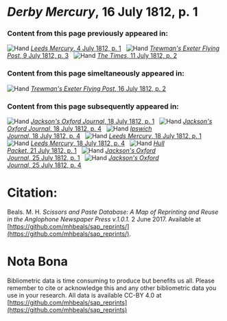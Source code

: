 # *Derby Mercury*, 16 July 1812, p. 1  
  
### Content from this page previously appeared in:  
![Hand](http://scissorsandpaste.net/wp-content/uploads/2017/06/smallhandpointer.png) [*Leeds Mercury*, 4 July 1812, p. 1](https://mhbeals.github.io/sap_html/Leeds-Mercury/Leeds-Mercury-4-July-1812-p-1)  
![Hand](http://scissorsandpaste.net/wp-content/uploads/2017/06/smallhandpointer.png) [*Trewman's Exeter Flying Post*, 9 July 1812, p. 3](https://mhbeals.github.io/sap_html/Trewman's-Exeter-Flying-Post/Trewman's-Exeter-Flying-Post-9-July-1812-p-3)  
![Hand](http://scissorsandpaste.net/wp-content/uploads/2017/06/smallhandpointer.png) [*The Times*, 11 July 1812, p. 2](https://mhbeals.github.io/sap_html/The-Times/The-Times-11-July-1812-p-2)  
  
### Content from this page simeltaneously appeared in:  
![Hand](http://scissorsandpaste.net/wp-content/uploads/2017/06/smallhandpointer.png) [*Trewman's Exeter Flying Post*, 16 July 1812, p. 2](https://mhbeals.github.io/sap_html/Trewman's-Exeter-Flying-Post/Trewman's-Exeter-Flying-Post-16-July-1812-p-2)  
  
### Content from this page subsequently appeared in:  
![Hand](http://scissorsandpaste.net/wp-content/uploads/2017/06/smallhandpointer.png) [*Jackson's Oxford Journal*, 18 July 1812, p. 1](https://mhbeals.github.io/sap_html/Jackson's-Oxford-Journal/Jackson's-Oxford-Journal-18-July-1812-p-1)  
![Hand](http://scissorsandpaste.net/wp-content/uploads/2017/06/smallhandpointer.png) [*Jackson's Oxford Journal*, 18 July 1812, p. 4](https://mhbeals.github.io/sap_html/Jackson's-Oxford-Journal/Jackson's-Oxford-Journal-18-July-1812-p-4)  
![Hand](http://scissorsandpaste.net/wp-content/uploads/2017/06/smallhandpointer.png) [*Ipswich Journal*, 18 July 1812, p. 4](https://mhbeals.github.io/sap_html/Ipswich-Journal/Ipswich-Journal-18-July-1812-p-4)  
![Hand](http://scissorsandpaste.net/wp-content/uploads/2017/06/smallhandpointer.png) [*Leeds Mercury*, 18 July 1812, p. 1](https://mhbeals.github.io/sap_html/Leeds-Mercury/Leeds-Mercury-18-July-1812-p-1)  
![Hand](http://scissorsandpaste.net/wp-content/uploads/2017/06/smallhandpointer.png) [*Leeds Mercury*, 18 July 1812, p. 4](https://mhbeals.github.io/sap_html/Leeds-Mercury/Leeds-Mercury-18-July-1812-p-4)  
![Hand](http://scissorsandpaste.net/wp-content/uploads/2017/06/smallhandpointer.png) [*Hull Packet*, 21 July 1812, p. 1](https://mhbeals.github.io/sap_html/Hull-Packet/Hull-Packet-21-July-1812-p-1)  
![Hand](http://scissorsandpaste.net/wp-content/uploads/2017/06/smallhandpointer.png) [*Jackson's Oxford Journal*, 25 July 1812, p. 1](https://mhbeals.github.io/sap_html/Jackson's-Oxford-Journal/Jackson's-Oxford-Journal-25-July-1812-p-1)  
![Hand](http://scissorsandpaste.net/wp-content/uploads/2017/06/smallhandpointer.png) [*Jackson's Oxford Journal*, 25 July 1812, p. 4](https://mhbeals.github.io/sap_html/Jackson's-Oxford-Journal/Jackson's-Oxford-Journal-25-July-1812-p-4)  


# Citation: 

Beals. M. H. *Scissors and Paste Database: A Map of Reprinting and Reuse in the Anglophone Newspaper Press v.1.0.1.* 2 June 2017. Available at [https://github.com/mhbeals/sap_reprints/](https://github.com/mhbeals/sap_reprints/). 

# Nota Bona

Bibliometric data is time consuming to produce but benefits us all. Please remember to cite or acknowledge this and any other bibliometric data you use in your research. All data is available CC-BY 4.0 at [https://github.com/mhbeals/sap_reprints](https://github.com/mhbeals/sap_reprints)